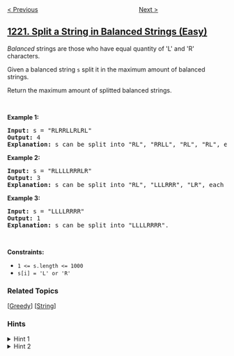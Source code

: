 <!--|This file generated by command(leetcode description); DO NOT EDIT.    |-->
<!--+----------------------------------------------------------------------+-->
<!--|@author    openset <openset.wang@gmail.com>                           |-->
<!--|@link      https://github.com/openset                                 |-->
<!--|@home      https://github.com/openset/leetcode                        |-->
<!--+----------------------------------------------------------------------+-->

[< Previous](https://github.com/openset/leetcode/tree/master/problems/count-vowels-permutation "Count Vowels Permutation")
　　　　　　　　　　　　　　　　
[Next >](https://github.com/openset/leetcode/tree/master/problems/queens-that-can-attack-the-king "Queens That Can Attack the King")

## [1221. Split a String in Balanced Strings (Easy)](https://leetcode.com/problems/split-a-string-in-balanced-strings "分割平衡字符串")

<p><i data-stringify-type="italic">Balanced</i>&nbsp;strings are those who have equal quantity of &#39;L&#39; and &#39;R&#39; characters.</p>

<p>Given a balanced string&nbsp;<code data-stringify-type="code">s</code>&nbsp;split it in the maximum amount of balanced strings.</p>

<p>Return the maximum amount of splitted balanced strings.</p>

<p>&nbsp;</p>
<p><strong>Example 1:</strong></p>

<pre>
<strong>Input:</strong> s = &quot;RLRRLLRLRL&quot;
<strong>Output:</strong> 4
<strong>Explanation: </strong>s can be split into &quot;RL&quot;, &quot;RRLL&quot;, &quot;RL&quot;, &quot;RL&quot;, each substring contains same number of &#39;L&#39; and &#39;R&#39;.
</pre>

<p><strong>Example 2:</strong></p>

<pre>
<strong>Input:</strong> s = &quot;RLLLLRRRLR&quot;
<strong>Output:</strong> 3
<strong>Explanation: </strong>s can be split into &quot;RL&quot;, &quot;LLLRRR&quot;, &quot;LR&quot;, each substring contains same number of &#39;L&#39; and &#39;R&#39;.
</pre>

<p><strong>Example 3:</strong></p>

<pre>
<strong>Input:</strong> s = &quot;LLLLRRRR&quot;
<strong>Output:</strong> 1
<strong>Explanation: </strong>s can be split into &quot;LLLLRRRR&quot;.
</pre>

<p>&nbsp;</p>
<p><strong>Constraints:</strong></p>

<ul>
	<li><code>1 &lt;= s.length &lt;= 1000</code></li>
	<li><code>s[i] = &#39;L&#39; or &#39;R&#39;</code></li>
</ul>

### Related Topics
  [[Greedy](https://github.com/openset/leetcode/tree/master/tag/greedy/README.md)]
  [[String](https://github.com/openset/leetcode/tree/master/tag/string/README.md)]

### Hints
<details>
<summary>Hint 1</summary>
Loop from left to right maintaining a balance variable when it gets an L increase it by one otherwise decrease it by one.
</details>

<details>
<summary>Hint 2</summary>
Whenever the balance variable reaches zero then we increase the answer by one.
</details>
